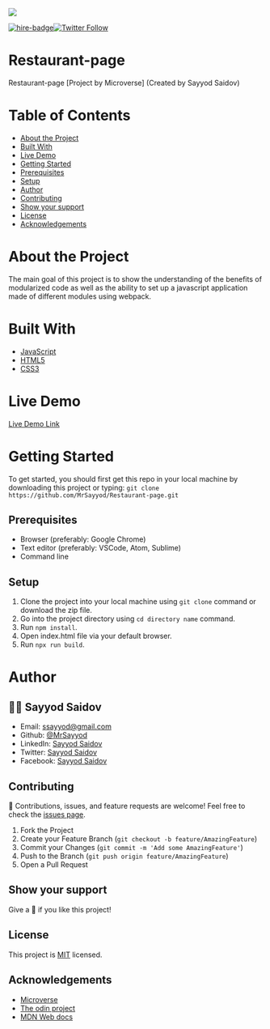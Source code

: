 ![](https://img.shields.io/badge/Microverse-blueviolet)

[![hire-badge](https://img.shields.io/badge/Consult%2FHire%20Sayyod-Contact%20with%20Sayyod-brightgreen)](mailto:ssayyod@gmail.com)[![Twitter Follow](https://img.shields.io/twitter/follow/sayyodsaidov?label=Follow%20Sayyod%20on%20Twitter&style=social)](https://twitter.com/sayyodsaidov)

# Restaurant-page
Restaurant-page [Project by Microverse] (Created by Sayyod Saidov)

# Table of Contents

* [About the Project](#about-the-project)
* [Built With](#built-with)
* [Live Demo](#live-demo)
* [Getting Started](#getting-started)
* [Prerequisites](#prerequisites)
* [Setup](#setup)
* [Author](#author)
* [Contributing](#contributing)
* [Show your support](#show-your-support)
* [License](#license)
* [Acknowledgements](#acknowledgements)

# About the Project
The main goal of this project is to show the understanding of the benefits of modularized code as well as the ability to set up a javascript application made of different modules using webpack.


# Built With

* [JavaScript](https://en.wikipedia.org/wiki/JavaScript)
* [HTML5](https://en.wikipedia.org/wiki/HTML5)
* [CSS3](https://en.wikipedia.org/wiki/CSS)

# Live Demo
[Live Demo Link](https://raw.githack.com/MrSayyod/Restaurant-page/feature/dist/index.html)

# Getting Started

To get started, you should first get this repo in your local machine by downloading this project or typing:
`
git clone https://github.com/MrSayyod/Restaurant-page.git
`

## Prerequisites
  - Browser (preferably: Google Chrome)
  - Text editor (preferably: VSCode, Atom, Sublime)
  - Command line

## Setup
   1. Clone the project into your local machine using `git clone` command or download the zip file.
   2. Go into the project directory using `cd directory name` command.
   3. Run `npm install`.
   4. Open index.html file via your default browser.
   5. Run `npx run build`.
   

# Author

## :man_technologist: **Sayyod Saidov**

- Email: ssayyod@gmail.com
- Github: [@MrSayyod](https://github.com/MrSayyod) 
- LinkedIn:  [Sayyod Saidov](https://www.linkedin.com/in/sayyod-saidov-507b0818b)
- Twitter: [Sayyod Saidov](https://twitter.com/sayyodsaidov)
- Facebook: [Sayyod Saidov](https://www.facebook.com/sayyod)

## Contributing

:handshake: Contributions, issues, and feature requests are welcome!
Feel free to check the [issues page](https://github.com/MrSayyod/Restaurant-page/issues).

1. Fork the Project
2. Create your Feature Branch (`git checkout -b feature/AmazingFeature`)
3. Commit your Changes (`git commit -m 'Add some AmazingFeature'`)
4. Push to the Branch (`git push origin feature/AmazingFeature`)
5. Open a Pull Request


## Show your support

Give a :star2: if you like this project!
## License

This project is [MIT](./LICENSE) licensed.
## Acknowledgements
* [Microverse](https://www.microverse.org/)
* [The odin project](https://theodinproject.com)
* [MDN Web docs](https://developer.mozilla.org/)

